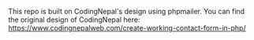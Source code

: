 This repo is built on CodingNepal's design using phpmailer.
You can find the original design of CodingNepal here: https://www.codingnepalweb.com/create-working-contact-form-in-php/